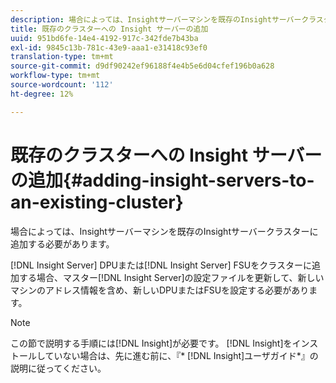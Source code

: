```yaml
---
description: 場合によっては、Insightサーバーマシンを既存のInsightサーバークラスターに追加する必要があります。
title: 既存のクラスターへの Insight サーバーの追加
uuid: 951bd6fe-14e4-4192-917c-342fde7b43ba
exl-id: 9845c13b-781c-43e9-aaa1-e31418c93ef0
translation-type: tm+mt
source-git-commit: d9df90242ef96188f4e4b5e6d04cfef196b0a628
workflow-type: tm+mt
source-wordcount: '112'
ht-degree: 12%

---
```


# 既存のクラスターへの Insight サーバーの追加{#adding-insight-servers-to-an-existing-cluster}

場合によっては、Insightサーバーマシンを既存のInsightサーバークラスターに追加する必要があります。

[!DNL Insight Server] DPUまたは[!DNL Insight Server] FSUをクラスターに追加する場合、マスター[!DNL Insight Server]の設定ファイルを更新して、新しいマシンのアドレス情報を含め、新しいDPUまたはFSUを設定する必要があります。

>[!NOTE]
>
>この節で説明する手順には[!DNL Insight]が必要です。 [!DNL Insight]をインストールしていない場合は、先に進む前に、『* [!DNL Insight]ユーザガイド*』の説明に従ってください。
